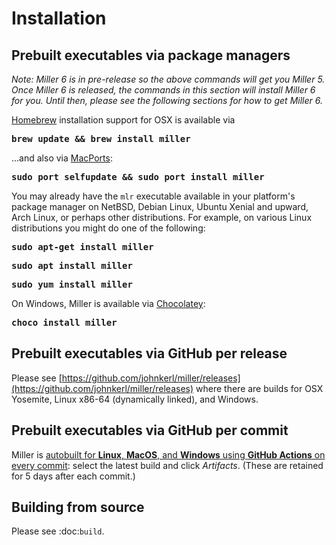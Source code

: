 <!---  PLEASE DO NOT EDIT DIRECTLY. EDIT THE .md.in FILE PLEASE. --->
# Installation

## Prebuilt executables via package managers

*Note: Miller 6 is in pre-release so the above commands will get you Miller 5.
Once Miller 6 is released, the commands in this section will install Miller 6 for you.
Until then, please see the following sections for how to get Miller 6.*

[Homebrew](https://brew.sh/) installation support for OSX is available via

<pre>
<b>brew update && brew install miller</b>
</pre>

...and also via [MacPorts](https://www.macports.org/):

<pre>
<b>sudo port selfupdate && sudo port install miller</b>
</pre>

You may already have the ``mlr`` executable available in your platform's package manager on NetBSD, Debian Linux, Ubuntu Xenial and upward, Arch Linux, or perhaps other distributions. For example, on various Linux distributions you might do one of the following:

<pre>
<b>sudo apt-get install miller</b>
</pre>

<pre>
<b>sudo apt install miller</b>
</pre>

<pre>
<b>sudo yum install miller</b>
</pre>

On Windows, Miller is available via [Chocolatey](https://chocolatey.org/):

<pre>
<b>choco install miller</b>
</pre>

## Prebuilt executables via GitHub per release

Please see [https://github.com/johnkerl/miller/releases](https://github.com/johnkerl/miller/releases) where there are builds for OSX Yosemite, Linux x86-64 (dynamically linked), and Windows.

## Prebuilt executables via GitHub per commit

Miller is [autobuilt for **Linux**, **MacOS**, and **Windows** using **GitHub Actions** on every commit](https://github.com/johnkerl/miller/actions): select the latest build and click _Artifacts_. (These are retained for 5 days after each commit.)

## Building from source

Please see :doc:`build`.
